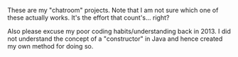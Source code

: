 These are my "chatroom" projects. Note that I am not sure which one of these actually works. It's the effort that count's... right?

Also please excuse my poor coding habits/understanding back in 2013. I did not understand the concept of a "constructor" in Java and hence created my own method for doing so.